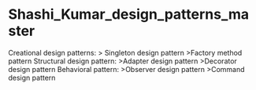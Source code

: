 # Shashi_Kumar_design_patterns_master
  Creational design patterns:
    > Singleton design pattern
    >Factory method pattern
  Structural design pattern:
    >Adapter design pattern
    >Decorator design pattern
  Behavioral pattern:
    >Observer design pattern
    >Command design pattern
